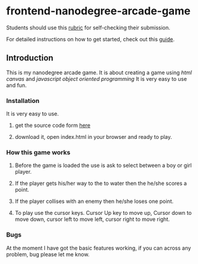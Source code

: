 frontend-nanodegree-arcade-game
===============================

Students should use this [rubric](https://www.udacity.com/course/viewer/#!/c-nd001/l-2696458597/m-2687128535) for self-checking their submission.

For detailed instructions on how to get started, check out this [guide](https://docs.google.com/document/d/1v01aScPjSWCCWQLIpFqvg3-vXLH2e8_SZQKC8jNO0Dc/pub?embedded=true).

## Introduction

This is my nanodegree arcade game. It is about creating a game using _html canvas_ and _javascript object oriented programming_ 
It is very easy to use and fun.

### Installation

 It is very easy to use.
 
1. get the source code form [here](https://github.com/pettibetty/frontend-nanodegree-arcade-game)

2. download it, open index.html in your browser and ready to play.

### How this game works

1. Before the game is loaded the use is ask to select between a boy or girl player.

2. If the player gets his/her way to the to water then the he/she scores a point.
3. If the player collises with an enemy then he/she loses one point. 
4. To play use the cursor keys. Cursor Up key to move up, Cursor down to move down, cursor left to move left, cursor right to move right. 

### Bugs
 At the moment I have got the basic features working, if you can across any problem, bug please let me know.
